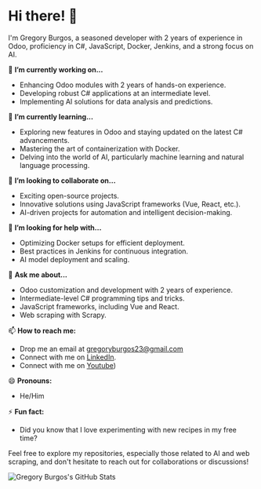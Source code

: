 # Hi there! 👋

I'm Gregory Burgos, a seasoned developer with 2 years of experience in Odoo, proficiency in C#, JavaScript, Docker, Jenkins, and a strong focus on AI.

🔭 **I’m currently working on...**
- Enhancing Odoo modules with 2 years of hands-on experience.
- Developing robust C# applications at an intermediate level.
- Implementing AI solutions for data analysis and predictions.

🌱 **I’m currently learning...**
- Exploring new features in Odoo and staying updated on the latest C# advancements.
- Mastering the art of containerization with Docker.
- Delving into the world of AI, particularly machine learning and natural language processing.

👯 **I’m looking to collaborate on...**
- Exciting open-source projects.
- Innovative solutions using JavaScript frameworks (Vue, React, etc.).
- AI-driven projects for automation and intelligent decision-making.

🤔 **I’m looking for help with...**
- Optimizing Docker setups for efficient deployment.
- Best practices in Jenkins for continuous integration.
- AI model deployment and scaling.

💬 **Ask me about...**
- Odoo customization and development with 2 years of experience.
- Intermediate-level C# programming tips and tricks.
- JavaScript frameworks, including Vue and React.
- Web scraping with Scrapy.

📫 **How to reach me:**
- Drop me an email at gregoryburgos23@gmail.com
- Connect with me on [LinkedIn]([https://www.linkedin.com/in/gregoryburgos/](https://www.linkedin.com/in/gregory-yeriel-burgos-de-paula-7148a9183/)).
- Connect with me on  [Youtube]([www.youtube.com/@desarrollog1753))

😄 **Pronouns:**
- He/Him

⚡ **Fun fact:**
- Did you know that I love experimenting with new recipes in my free time?

Feel free to explore my repositories, especially those related to AI and web scraping, and don't hesitate to reach out for collaborations or discussions!

![Gregory Burgos's GitHub Stats](https://github-readme-stats.vercel.app/api?username=Gregoryburgos17&show_icons=true&count_private=true&hide=issues&theme=dark)
